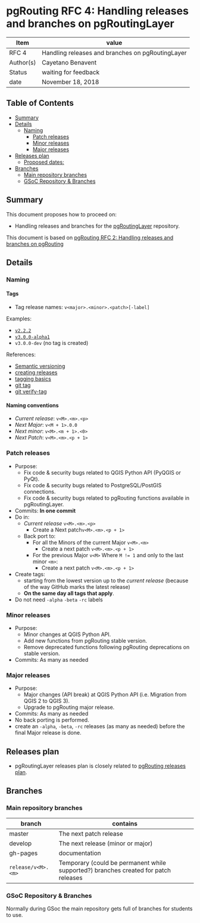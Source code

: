 # pgRouting RFC 4: Handling releases and branches on pgRoutingLayer

| Item | value
| --- | ---
| RFC 4 | Handling releases and branches on pgRoutingLayer
| Author(s) | Cayetano Benavent
| Status | waiting for feedback
| date | November 18, 2018

## Table of Contents

* [Summary](#summary)
* [Details](#details)
  * [Naming](#naming)
    * [Patch releases](#patch-releases)
    * [Minor releases](#minor-releases)
    * [Major releases](#major-releases)
* [Releases plan](#releases-plan)
  * [Proposed dates:](#proposed-dates)
* [Branches](#branches)
  * [Main repository branches](#main-repository-branches)
  * [GSoC Repository &amp; Branches](#gsoc-repository--branches)

## Summary

This document proposes how to proceed on:

* Handling releases and branches for the [pgRoutingLayer](https://github.com/pgRouting/pgRoutingLayer) repository.

This document is based on [pgRouting RFC 2: Handling releases and branches on pgRouting](RFC2.md)

## Details

### Naming

#### Tags

* Tag release names: `v<major>.<minor>.<patch>[-label]`

Examples:

* [`v2.2.2`](https://github.com/pgRouting/pgRoutingLayer/releases/tag/v2.2.2)
* [`v3.0.0-alpha1`](https://github.com/pgRouting/pgRoutingLayer/releases/tag/v3.0.0-alpha1)
* `v3.0.0-dev` (no tag is created)

References:

* [Semantic versioning](https://semver.org/)
* [creating releases](https://help.github.com/articles/creating-releases/)
* [tagging basics](https://git-scm.com/book/en/v2/Git-Basics-Tagging)
* [git tag](https://git-scm.com/docs/git-tag)
* [git verify-tag](https://git-scm.com/docs/git-verify-tag)

#### Naming conventions

* _Current release_: `v<M>.<m>.<p>`
* _Next Major_: `v<M + 1>.0.0`
* _Next minor_: `v<M>.<m + 1>.<0>`
* _Next Patch_: `v<M>.<m>.<p + 1>`

### Patch releases

* Purpose:
  * Fix code & security bugs related to QGIS Python API (PyQGIS or PyQt).
  * Fix code & security bugs related to PostgreSQL/PostGIS connections.
  * Fix code & security bugs related to pgRouting functions available in pgRoutingLayer.
* Commits: **In one commit**
* Do in:
  * _Current release_ `v<M>.<m>.<p>`
    * Create a Next patch`v<M>.<m>.<p + 1>`
  * Back port to:
    * For all the Minors of the current Major `v<M>.<m>`
      * Create a next patch `v<M>.<m>.<p + 1>`
    * For the previous Major `v<M>` Where `M != 1` and only to the last minor `<m>`:
      * Create a next patch `v<M>.<m>.<p + 1>`
* Create tags:
  * starting from the lowest version up to the _current release_ (because of the way GitHub marks the latest release)
  * **On the same day all tags that apply**.
* Do not need `-alpha` `-beta` `-rc` labels

### Minor releases

* Purpose:
  * Minor changes at QGIS Python API.
  * Add new functions from pgRouting stable version.
  * Remove deprecated functions following pgRouting deprecations on stable version.
* Commits: As many as needed

### Major releases

* Purpose:
  * Major changes (API break) at QGIS Python API (i.e. Migration from QGIS 2 to QGIS 3).
  * Upgrade to pgRouting major release.
* Commits: As many as needed
* No back porting is performed.
* create an `-alpha`, `-beta`, `-rc` releases (as many as needed) before the final Major release is done.

## Releases plan

* pgRoutingLayer releases plan is closely related to [pgRouting releases plan](RFC2.md).


## Branches

### Main repository branches

| branch | contains
| -------|---------|
| master | The next patch release
| develop | The next release (minor or major)
| gh-pages | documentation
| `release/v<M>.<m>` | Temporary (could be permanent while supported?) branches created for patch releases

### GSoC Repository & Branches

Normally during GSoc the main repository gets full of branches for students to use.
